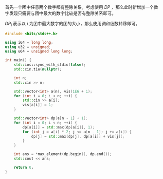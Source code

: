首先一个团中任意两个数字都有整除关系，考虑使用 $DP$ ，那么此时新增加一个数字发现只需要与团中最大的数字比较是否有整除关系即可。

$DP_i$ 表示以 $i$ 为团中最大数字的团的大小，那么使用调和级数转移即可。

```cpp
#include <bits/stdc++.h>

using i64 = long long;
using u32 = unsigned;
using u64 = unsigned long long;

int main() {
    std::ios::sync_with_stdio(false);
    std::cin.tie(nullptr);

 	int n;
 	std::cin >> n;

 	std::vector<int> a(n), vis(1E6 + 1);
 	for (int i = 0; i < n; ++i) {
 		std::cin >> a[i];
        vis[a[i]] = 1;
 	}   

 	std::vector<int> dp(a[n - 1] + 1);
 	for (int i = 0; i < n; ++i) {
        dp[a[i]] = std::max(dp[a[i]], 1);
 		for (int j = a[i] * 2; j <= a[n - 1]; j += a[i]) {
 			dp[j] = std::max(dp[j], dp[a[i]] + vis[j]);
 		}
 	}

 	int ans = *max_element(dp.begin(), dp.end());
 	std::cout << ans;

    return 0;
}
```

